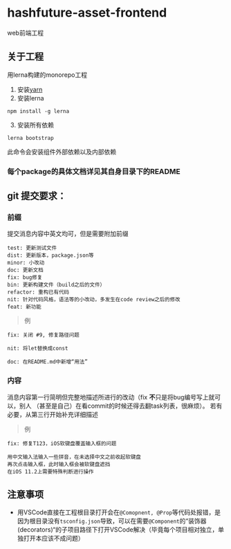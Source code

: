 # hashfuture-asset-frontend
web前端工程

## 关于工程

用lerna构建的monorepo工程


1. 安装[yarn](https://yarnpkg.com/en/docs/install)
2. 安装lerna
```
npm install -g lerna
```
3. 安装所有依赖
```
lerna bootstrap
```
此命令会安装组件外部依赖以及内部依赖

### 每个package的具体文档详见其自身目录下的README

## git 提交要求：

### 前缀

提交消息内容中英文均可，但是需要附加前缀

```
test: 更新测试文件
dist: 更新版本，package.json等
minor: 小改动
doc: 更新文档
fix: bug修复
bin: 更新构建文件（build之后的文件）
refactor: 重构已有代码
nit: 针对代码风格，语法等的小改动，多发生在code review之后的修改
feat: 新功能
```

>例
```
fix: 关闭 #9, 修复路径问题

nit: 将let替换成const

doc: 在README.md中新增“用法”
```

### 内容
消息内容第一行简明但完整地描述所进行的改动（fix **不**只是将bug编号写上就可以，别人
（甚至是自己）在看commit的时候还得去翻task列表，很麻烦）。
若有必要，从第三行开始补充详细描述

>例
```
fix: 修复T123，iOS软键盘覆盖输入框的问题

用中文输入法输入一些拼音，在未选择中文之前收起软键盘
再次点击输入框，此时输入框会被软键盘遮挡
在iOS 11.2上需要特殊判断进行操作
```

## 注意事项

- 用VSCode直接在工程根目录打开会在`@Comopnent, @Prop`等代码处报错，是因为根目录没有`tsconfig.json`导致，可以在需要`@Component`的“装饰器(decorators)“的子项目路径下打开VSCode解决（毕竟每个项目相对独立，单独打开本应该不成问题）

